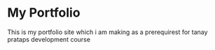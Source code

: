 # My Portfolio

This is my portfolio site which i am making as a prerequirest for tanay prataps development course
